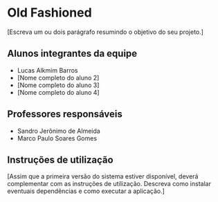 # Old Fashioned

[Escreva um ou dois  parágrafo resumindo o objetivo do seu projeto.]

## Alunos integrantes da equipe

* Lucas Alkmim Barros
* [Nome completo do aluno 2]
* [Nome completo do aluno 3]
* [Nome completo do aluno 4]

## Professores responsáveis

* Sandro Jerônimo de Almeida
* Marco Paulo Soares Gomes

## Instruções de utilização

[Assim que a primeira versão do sistema estiver disponível, deverá complementar com as instruções de utilização. Descreva como instalar eventuais dependências e como executar a aplicação.]

